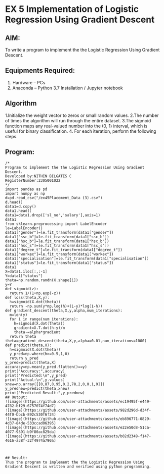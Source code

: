 # EX 5 Implementation of Logistic Regression Using Gradient Descent

## AIM:
To write a program to implement the the Logistic Regression Using Gradient Descent.
## Equipments Required:
1. Hardware – PCs
2. Anaconda – Python 3.7 Installation / Jupyter notebook
## Algorithm
1.Initialize the weight vector to zeros or small random values.
2.The number of times the algorithm will run through the entire dataset. 
3.The sigmoid function maps any real-valued number into the (0, 1) interval, which is useful for binary classification.
4. For each iteration, perform the following steps

## Program:
```
/*
Program to implement the the Logistic Regression Using Gradient Descent.
Developed by:NITHIN BILGATES C 
RegisterNumber:2305001022
*/
import pandas as pd
import numpy as np
d=pd.read_csv("/ex45Placement_Data (3).csv")
d.head()
data1=d.copy()
data1.head()
data1=data1.drop(['sl_no','salary'],axis=1)
data1
from sklearn.preprocessing import LabelEncoder
le=LabelEncoder()
data1["gender"]=le.fit_transform(data1["gender"])
data1["ssc_b"]=le.fit_transform(data1["ssc_b"])
data1["hsc_b"]=le.fit_transform(data1["hsc_b"])
data1["hsc_s"]=le.fit_transform(data1["hsc_s"])
data1["degree_t"]=le.fit_transform(data1["degree_t"])
data1["workex"]=le.fit_transform(data1["workex"])
data1["specialisation"]=le.fit_transform(data1["specialisation"])
data1["status"]=le.fit_transform(data1["status"])
data1
X=data1.iloc[:,:-1]
Y=data1["status"]
theta=np.random.randn(X.shape[1])
y=Y
def sigmoid(z):
  return 1/(1+np.exp(-z))
def loss(theta,X,y):
  h=sigmoid(X.dot(theta))
  return -np.sum(y*np.log(h)+(1-y)*log(1-h))
def gradient_descent(theta,X,y,alpha,num_iterations):
  m=len(y)
  for i in range(num_iterations):
    h=sigmoid(X.dot(theta))
    gradient=X.T.dot(h-y)/m
    theta-=alpha*gradient
  return theta
theta=gradient_descent(theta,X,y,alpha=0.01,num_iterations=1000)
def predict(theta,X):
  h=sigmoid(X.dot(theta))
  y_pred=np.where(h>=0.5,1,0)
  return y_pred
y_pred=predict(theta,X)
accuracy=np.mean(y_pred.flatten()==y)
print("Accuracy:",accuracy)
print("Predicted:\n",y_pred)
print("Actual:\n",y.values)
xnew=np.array([[0,87,0,95,0,2,78,2,0,0,1,0]])
y_prednew=predict(theta,xnew)
print("Predicted Result:",y_prednew)
## Output:
![image](https://github.com/user-attachments/assets/ec19495f-e449-4782-bf29-6757074f74d7)
![image](https://github.com/user-attachments/assets/982d296d-d34f-44f0-bbcb-892c530f6f24)
![image](https://github.com/user-attachments/assets/eb896771-0829-4d37-84de-533ccad06395)
![image](https://github.com/user-attachments/assets/e22e50d8-51ca-4077-9391-b9f80ac825da)
![image](https://github.com/user-attachments/assets/b02d2349-f147-4616-a38f-32f4974a790a)



## Result:
Thus the program to implement the the Logistic Regression Using Gradient Descent is written and verified using python programming.

